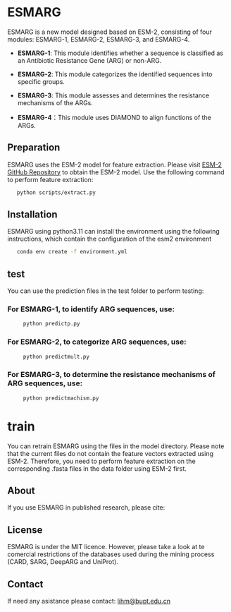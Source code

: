# ESMARG

ESMARG is a new model designed based on ESM-2, consisting of four modules: ESMARG-1, ESMARG-2, ESMARG-3, and ESMARG-4. 

- **ESMARG-1**: This module identifies whether a sequence is classified as an Antibiotic Resistance Gene (ARG) or non-ARG.

- **ESMARG-2**: This module categorizes the identified sequences into specific groups.

- **ESMARG-3**: This module assesses and determines the resistance mechanisms of the ARGs.

- **ESMARG-4**：This module uses DIAMOND to align functions of the ARGs.

## Preparation

ESMARG uses the ESM-2 model for feature extraction. Please visit [ESM-2 GitHub Repository](https://github.com/facebookresearch/esm) to obtain the ESM-2 model. Use the following command to perform feature extraction:

```bash
   python scripts/extract.py
```
## Installation
ESMARG using python3.11 can install the environment using the following instructions, which contain the configuration of the esm2 environment
```bash
   conda env create -f environment.yml
```
## test
You can use the prediction files in the test folder to perform testing:
  ### For ESMARG-1, to identify ARG sequences, use:
```bash
     python predictp.py
```
  ### For ESMARG-2, to categorize ARG sequences, use:
```bash
     python predictmult.py
```
  ### For ESMARG-3, to determine the resistance mechanisms of ARG sequences, use:
```bash
     python predictmachism.py
```

# train
You can retrain ESMARG using the files in the model directory. Please note that the current files do not contain the feature vectors extracted using ESM-2. Therefore, you need to perform feature extraction on the corresponding .fasta files in the data folder using ESM-2 first.

## About
If you use ESMARG in published research, please cite:

## License
ESMARG is under the MIT licence. However, please take a look at te comercial restrictions of the databases used during the mining process (CARD, SARG, DeepARG and UniProt).

## Contact
If need any asistance please contact: lihm@bupt.edu.cn
